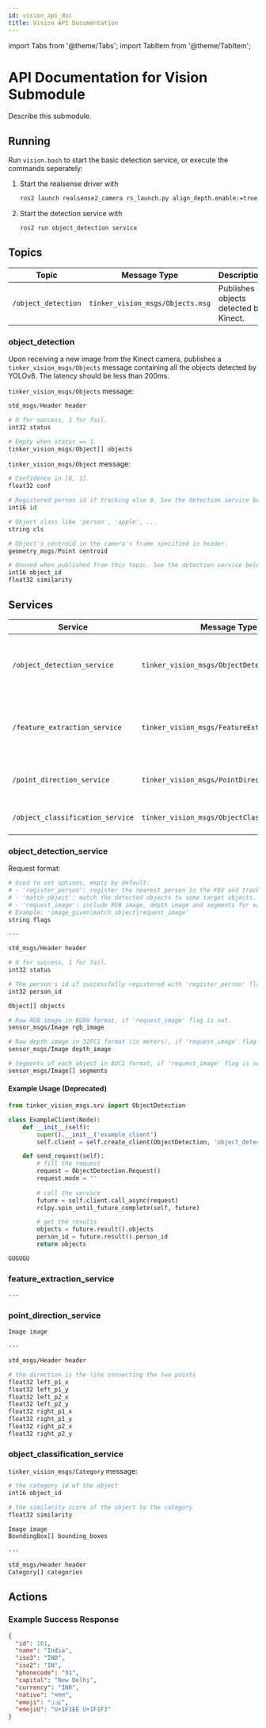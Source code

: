 ```yaml
---
id: vision_api_doc
title: Vision API Documentation
---
```


import Tabs from '@theme/Tabs';
import TabItem from '@theme/TabItem';

# API Documentation for Vision Submodule

Describe this submodule.

## Running

Run `vision.bash` to start the basic detection service, or execute the commands seperately:

1. Start the realsense driver with
   ```bash
   ros2 launch realsense2_camera rs_launch.py align_depth.enable:=true depth_module.profile:=848x480x30 rgb_camera.profile:=848x480x30
   ```
2. Start the detection service with
   ```bash
   ros2 run object_detection service
   ```

## Topics

| Topic | Message Type | Description |
| ----- | ------------ | ----------- |
| `/object_detection` | `tinker_vision_msgs/Objects.msg` | Publishes objects detected by Kinect. |

### object_detection

Upon receiving a new image from the Kinect camera, publishes a `tinker_vision_msgs/Objects` message containing all the objects detected by YOLOv8. The latency should be less than 200ms.

`tinker_vision_msgs/Objects` message:
```python
std_msgs/Header header

# 0 for success, 1 for fail.
int32 status

# Empty when status == 1.
tinker_vision_msgs/Object[] objects
```

`tinker_vision_msgs/Object` message:
```python
# Confidence in [0, 1].
float32 conf

# Registered person id if tracking else 0. See the detection service below.
int16 id

# Object class like 'person', 'apple', ...
string cls

# Object's centroid in the camera's frame specified in header.
geometry_msgs/Point centroid

# Unused when published from this topic. See the detection service below.
int16 object_id
float32 similarity
```

## Services

| Service | Message Type | Description |
| ------- | ------------ | ----------- |
| `/object_detection_service` | `tinker_vision_msgs/ObjectDetection.srv` | Returns objects detected by Kinect when requested. |
| `/feature_extraction_service` | `tinker_vision_msgs/FeatureExtraction.srv` | Extracts features from an image and returns them. |
| `/point_direction_service` | `tinker_vision_msgs/PointDirection.srv` | Returns the point direction of a person. |
| `/object_classification_service` | `tinker_vision_msgs/ObjectClassification.srv` | Classifies all objects detected. |

### object_detection_service

Request format:
```sh
# Used to set options, empty by default:
# - 'register_person': register the nearest person in the FOV and track him.
# - 'match_object': match the detected objects to some target objects.
# - 'request_image': include RGB image, depth image and segments for each object in the response.
# Example: 'image_given|match_object|request_image'
string flags

---

std_msgs/Header header

# 0 for success, 1 for fail.
int32 status

# The person's id if successfully registered with 'register_person' flag set. 0 otherwise.
int32 person_id

Object[] objects

# Raw RGB image in BGR8 format, if 'request_image' flag is set.
sensor_msgs/Image rgb_image

# Raw depth image in 32FC1 format (in meters), if 'request_image' flag is set.
sensor_msgs/Image depth_image

# Segments of each object in 8UC1 format, if 'request_image' flag is set.
sensor_msgs/Image[] segments
```

#### Example Usage (Deprecated)
<Tabs>
  <TabItem value="python" label="Python" default>

  ```python
  from tinker_vision_msgs.srv import ObjectDetection

  class ExampleClient(Node):
      def __init__(self):
          super().__init__('example_client')
          self.client = self.create_client(ObjectDetection, 'object_detection')

      def send_request(self):
          # fill the request
          request = ObjectDetection.Request()
          request.mode = ''
          
          # call the service
          future = self.client.call_async(request)
          rclpy.spin_until_future_complete(self, future)

          # get the results
          objects = future.result().objects
          person_id = future.result().person_id
          return objects
  ```

  </TabItem>

  <TabItem value="c++" label="C++">

  ```c++
  GUGUGU
  ```

  </TabItem>

</Tabs>

### feature_extraction_service

```sh
---

```


### point_direction_service

```sh
Image image

---

std_msgs/Header header

# the direction is the line connecting the two points
float32 left_p1_x
float32 left_p1_y
float32 left_p2_x
float32 left_p2_y
float32 right_p1_x
float32 right_p1_y
float32 right_p2_x
float32 right_p2_y
```

### object_classification_service

`tinker_vision_msgs/Category` message:
```sh
# the category id of the object
int16 object_id

# the similarity score of the object to the category
float32 similarity
```

```sh
Image image
BoundingBox[] bounding_boxes

---

std_msgs/Header header
Category[] categories
```

## Actions



### Example Success Response
```json
{
  "id": 101,
  "name": "India",
  "iso3": "IND",
  "iso2": "IN",
  "phonecode": "91",
  "capital": "New Delhi",
  "currency": "INR",
  "native": "भारत",
  "emoji": "🇮🇳",
  "emojiU": "U+1F1EE U+1F1F3"
}
```
